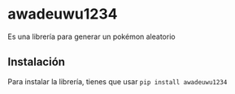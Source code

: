 # awadeuwu1234
Es una librería para generar un pokémon aleatorio

## Instalación 
Para instalar la librería, tienes que usar `pip install awadeuwu1234`